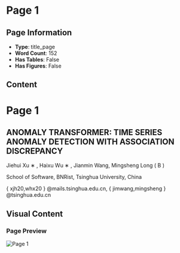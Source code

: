 # Page 1

## Page Information

- **Type**: title_page
- **Word Count**: 152
- **Has Tables**: False
- **Has Figures**: False

## Content

# Page 1

## ANOMALY TRANSFORMER: TIME SERIES ANOMALY DETECTION WITH ASSOCIATION DISCREPANCY

Jiehui Xu ∗ , Haixu Wu ∗ , Jianmin Wang, Mingsheng Long ( B )

School of Software, BNRist, Tsinghua University, China

{ xjh20,whx20 } @mails.tsinghua.edu.cn, { jimwang,mingsheng } @tsinghua.edu.cn

## Visual Content

### Page Preview

![Page 1](/projects/llms/images/2110.02642v5_page_1.png)
